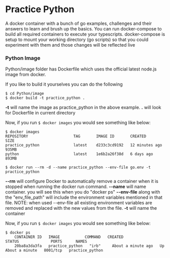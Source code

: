 # Practice Python

A docker container with a bunch of go examples, challenges and their answers to learn and brush up the basics.
You can run docker-compose to build all required containers to execute your typescripts.
docker-compose is setup to mount your working directory (go scripts) so that you could experiment with them and those changes will be reflected live

### Python Image

Python/image folder has Dockerfile which uses the official latest node.js image from docker.

If you like to build it yourselves you can do the following

```
$ cd Python/image
$ docker build -t practice_python .
```

**-t** will name the image as practice_python in the above example.
**.** will look for Dockerfile in current directory

Now, if you run `$ docker images` you would see something like below:

```
$ docker images
REPOSITORY                    TAG       IMAGE ID       CREATED          SIZE
practice_python               latest    d233c3cd9192   12 minutes ago   935MB
python                        latest    1e6b2a26f38d   6 days ago       893MB
```

```
$ docker run --rm -d --name practice_python --env-file go.env -t practice_python
```

**--rm** will configure Docker to automatically remove a container when it is stopped when running the docker run command.
**--name** will name container. you will see this when you do "docker ps"
**--env-file** along with the "env_file_path" will include the environment variables mentioned in that file. NOTE: when used --env-file all existing environment variables are removed and replaced with the new values from the file.
**-t** will name the container

Now, if you run `$ docker images` you would see something like below:

```
$ docker ps
    CONTAINER ID   IMAGE           COMMAND   CREATED              STATUS              PORTS      NAMES
    20ba8a3da3fa   practice_python   "irb"     About a minute ago   Up About a minute   8001/tcp   practice_python
```

